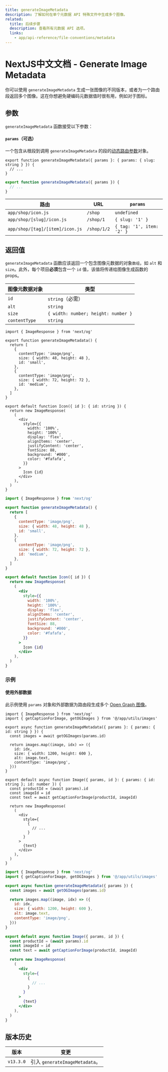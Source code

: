 ```yaml
---
title: generateImageMetadata
description: 了解如何在单个元数据 API 特殊文件中生成多个图像。
related:
  title: 后续步骤
  description: 查看所有元数据 API 选项。
  links:
    - app/api-reference/file-conventions/metadata
---
```


# NextJS中文文档 - Generate Image Metadata

你可以使用 `generateImageMetadata` 生成一张图像的不同版本，或者为一个路由段返回多个图像。这在你想避免硬编码元数据值时很有用，例如对于图标。

## 参数

`generateImageMetadata` 函数接受以下参数：

#### `params`（可选）

一个包含从根段到调用 `generateImageMetadata` 的段的[动态路由参数](/nextjs-cn/app/building-your-application/routing/dynamic-routes)对象。

```tsx switcher
export function generateImageMetadata({ params }: { params: { slug: string } }) {
  // ...
}
```

```jsx switcher
export function generateImageMetadata({ params }) {
  // ...
}
```

| 路由                            | URL         | `params`                  |
| ------------------------------- | ----------- | ------------------------- |
| `app/shop/icon.js`              | `/shop`     | `undefined`               |
| `app/shop/[slug]/icon.js`       | `/shop/1`   | `{ slug: '1' }`           |
| `app/shop/[tag]/[item]/icon.js` | `/shop/1/2` | `{ tag: '1', item: '2' }` |

## 返回值

`generateImageMetadata` 函数应该返回一个包含图像元数据的对象`数组`，如 `alt` 和 `size`。此外，每个项目**必须**包含一个 `id` 值，该值将传递给图像生成函数的 props。

| 图像元数据对象 | 类型                                |
| -------------- | ----------------------------------- |
| `id`           | `string`（必需）                    |
| `alt`          | `string`                            |
| `size`         | `{ width: number; height: number }` |
| `contentType`  | `string`                            |

```tsx switcher
import { ImageResponse } from 'next/og'

export function generateImageMetadata() {
  return [
    {
      contentType: 'image/png',
      size: { width: 48, height: 48 },
      id: 'small',
    },
    {
      contentType: 'image/png',
      size: { width: 72, height: 72 },
      id: 'medium',
    },
  ]
}

export default function Icon({ id }: { id: string }) {
  return new ImageResponse(
    (
      <div
        style={{
          width: '100%',
          height: '100%',
          display: 'flex',
          alignItems: 'center',
          justifyContent: 'center',
          fontSize: 88,
          background: '#000',
          color: '#fafafa',
        }}
      >
        Icon {id}
      </div>
    ),
  )
}
```

```jsx switcher
import { ImageResponse } from 'next/og'

export function generateImageMetadata() {
  return [
    {
      contentType: 'image/png',
      size: { width: 48, height: 48 },
      id: 'small',
    },
    {
      contentType: 'image/png',
      size: { width: 72, height: 72 },
      id: 'medium',
    },
  ]
}

export default function Icon({ id }) {
  return new ImageResponse(
    (
      <div
        style={{
          width: '100%',
          height: '100%',
          display: 'flex',
          alignItems: 'center',
          justifyContent: 'center',
          fontSize: 88,
          background: '#000',
          color: '#fafafa',
        }}
      >
        Icon {id}
      </div>
    ),
  )
}
```

### 示例

#### 使用外部数据

此示例使用 `params` 对象和外部数据为路由段生成多个 [Open Graph 图像](/nextjs-cn/app/api-reference/file-conventions/metadata/opengraph-image)。

```tsx switcher
import { ImageResponse } from 'next/og'
import { getCaptionForImage, getOGImages } from '@/app/utils/images'

export async function generateImageMetadata({ params }: { params: { id: string } }) {
  const images = await getOGImages(params.id)

  return images.map((image, idx) => ({
    id: idx,
    size: { width: 1200, height: 600 },
    alt: image.text,
    contentType: 'image/png',
  }))
}

export default async function Image({ params, id }: { params: { id: string }; id: number }) {
  const productId = (await params).id
  const imageId = id
  const text = await getCaptionForImage(productId, imageId)

  return new ImageResponse(
    (
      <div
        style={
          {
            // ...
          }
        }
      >
        {text}
      </div>
    ),
  )
}
```

```jsx switcher
import { ImageResponse } from 'next/og'
import { getCaptionForImage, getOGImages } from '@/app/utils/images'

export async function generateImageMetadata({ params }) {
  const images = await getOGImages(params.id)

  return images.map((image, idx) => ({
    id: idx,
    size: { width: 1200, height: 600 },
    alt: image.text,
    contentType: 'image/png',
  }))
}

export default async function Image({ params, id }) {
  const productId = (await params).id
  const imageId = id
  const text = await getCaptionForImage(productId, imageId)

  return new ImageResponse(
    (
      <div
        style={
          {
            // ...
          }
        }
      >
        {text}
      </div>
    ),
  )
}
```

## 版本历史

| 版本      | 变更                           |
| --------- | ------------------------------ |
| `v13.3.0` | 引入 `generateImageMetadata`。 |
